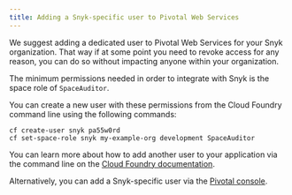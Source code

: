 ```yaml
---
title: Adding a Snyk-specific user to Pivotal Web Services
---
```

We suggest adding a dedicated user to Pivotal Web Services for your Snyk organization. That way if at some point you need to revoke access for any reason, you can do so without impacting anyone within your organization.

The minimum permissions needed in order to integrate with Snyk is the space role of `SpaceAuditor`.

You can create a new user with these permissions  from the Cloud Foundry command line using the following commands:

```
cf create-user snyk pa55w0rd
cf set-space-role snyk my-example-org development SpaceAuditor
```

You can learn more about how to add another user to your application via the command line on the [Cloud Foundry documentation](https://docs.cloudfoundry.org/adminguide/cli-user-management.html).

Alternatively, you can add a Snyk-specific user via the [Pivotal console](https://console.run.pivotal.io).
